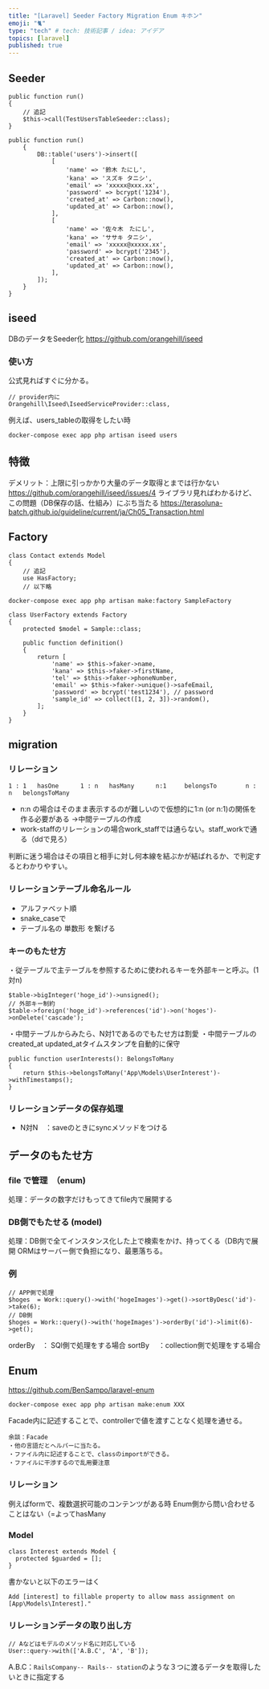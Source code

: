 ```yaml
---
title: "[Laravel] Seeder Factory Migration Enum キホン"
emoji: "🐈"
type: "tech" # tech: 技術記事 / idea: アイデア
topics: [laravel]
published: true
---
```

## Seeder
```php:DatabaseSeeder.php
public function run()
{
    // 追記
    $this->call(TestUsersTableSeeder::class);
}
```
```php:SampleSeeder.php
public function run()
    {
        DB::table('users')->insert([
            [
                'name' => '鈴木 たにし',
                'kana' => 'スズキ タニシ',
                'email' => 'xxxxx@xxx.xx',
                'password' => bcrypt('1234'),
                'created_at' => Carbon::now(),
                'updated_at' => Carbon::now(),
            ],
            [
                'name' => '佐々木　たにし',
                'kana' => 'ササキ タニシ',
                'email' => 'xxxxx@xxxxx.xx',
                'password' => bcrypt('2345'),
                'created_at' => Carbon::now(),
                'updated_at' => Carbon::now(),
            ],
        ]);
    }
}
```

## iseed 
DBのデータをSeeder化
https://github.com/orangehill/iseed

### 使い方
公式見ればすぐに分かる。
```config/app.php
// provider内に
Orangehill\Iseed\IseedServiceProvider::class,
```

例えば、users_tableの取得をしたい時
```
docker-compose exec app php artisan iseed users
```
## 特徴
デメリット：上限に引っかかり大量のデータ取得とまでは行かない
https://github.com/orangehill/iseed/issues/4
ライブラリ見ればわかるけど、この問題（DB保存の話、仕組み）にぶち当たる
https://terasoluna-batch.github.io/guideline/current/ja/Ch05_Transaction.html

## Factory
```php:Sample.php
class Contact extends Model
{
    // 追記
    use HasFactory;
    // 以下略
```
```
docker-compose exec app php artisan make:factory SampleFactory
```
```php:SampleFactory.php
class UserFactory extends Factory
{
    protected $model = Sample::class;

    public function definition()
    {
        return [
            'name' => $this->faker->name,
            'kana' => $this->faker->firstName,
            'tel' => $this->faker->phoneNumber,
            'email' => $this->faker->unique()->safeEmail,
            'password' => bcrypt('test1234'), // password
            'sample_id' => collect([1, 2, 3])->random(),
        ];
    }
}
```

## migration 
### リレーション
```
1 : 1   hasOne      1 : n   hasMany      n:1     belongsTo        n : n   belongsToMany
```
- n:n の場合はそのまま表示するのが難しいので仮想的に1:n (or n:1)の関係を作る必要がある
→中間テーブルの作成
- work-staffのリレーションの場合work_staffでは通らない。staff_workで通る（ddで見ろ）

判断に迷う場合はその項目と相手に対し何本線を結ぶかが結ばれるか、で判定するとわかりやすい。
### リレーションテーブル命名ルール
- アルファベット順
- snake_caseで
- テーブル名の 単数形 を繋げる
### キーのもたせ方
・従テーブルで主テーブルを参照するために使われるキーを外部キーと呼ぶ。(1対n)
```php:create_hoge_images_table.php(1対N)
$table->bigInteger('hoge_id')->unsigned();
// 外部キー制約
$table->foreign('hoge_id')->references('id')->on('hoges')->onDelete('cascade');
```

・中間テーブルからみたら、N対1であるのでもたせ方は割愛
・中間テーブルのcreated_at updated_atタイムスタンプを自動的に保守
```php:Hoge.php(N対N model)
public function userInterests(): BelongsToMany
{
    return $this->belongsToMany('App\Models\UserInterest')->withTimestamps();
}
```
### リレーションデータの保存処理
- N対N　：saveのときにsyncメソッドをつける

## データのもたせ方　
### file で管理　（enum)
処理：データの数字だけもってきてfile内で展開する
### DB側でもたせる (model)
処理：DB側で全てインスタンス化した上で検索をかけ、持ってくる（DB内で展開
ORMはサーバー側で負担になり、最悪落ちる。
### 例
```php:
// APP側で処理
$hoges  = Work::query()->with('hogeImages')->get()->sortByDesc('id')->take(6);
// DB側
$hoges = Work::query()->with('hogeImages')->orderBy('id')->limit(6)->get();
```
orderBy　： SQl側で処理をする場合
sortBy　   ：collection側で処理をする場合
## Enum
https://github.com/BenSampo/laravel-enum
```
docker-compose exec app php artisan make:enum XXX
```
Facade内に記述することで、controllerで値を渡すことなく処理を通せる。
```
余談：Facade
・他の言語だとヘルパーに当たる。
・ファイル内に記述することで、classのimportができる。
・ファイルに干渉するので乱用要注意
```
### リレーション
例えばformで、複数選択可能のコンテンツがある時
Enum側から問い合わせることはない（=よってhasMany
### Model
```php:Interest.php
class Interest extends Model {
  protected $guarded = [];
}
```
書かないと以下のエラーはく
```
Add [interest] to fillable property to allow mass assignment on [App\Models\Interest]."
```
### リレーションデータの取り出し方
```
// Aなどはモデルのメソッド名に対応している
User::query->with(['A.B.C', 'A', 'B']);
```
A.B.C：```RailsCompany-- Rails-- station```のような３つに渡るデータを取得したいときに指定する